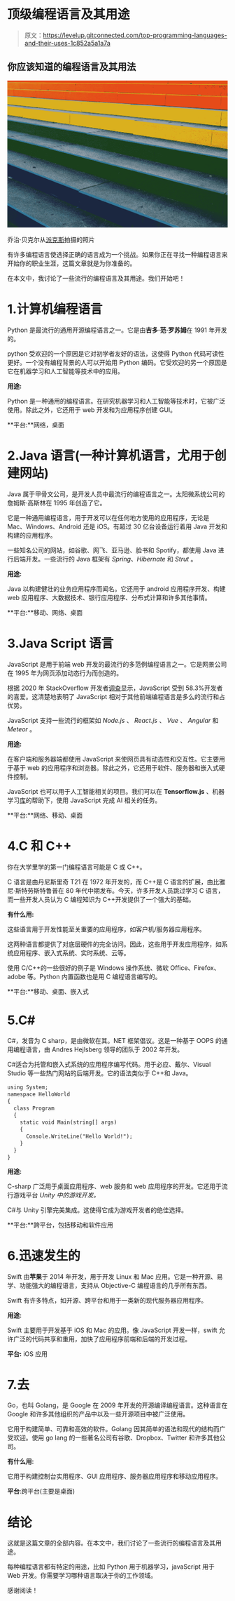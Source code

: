 # 顶级编程语言及其用途

> 原文：<https://levelup.gitconnected.com/top-programming-languages-and-their-uses-1c852a5a1a7a>

## 你应该知道的编程语言及其用法

![](img/2e6916328066a34b34ec00b5a9b646c9.png)

乔治·贝克尔从[派克斯](https://www.pexels.com/photo/assorted-color-concrete-stairs-122480/?utm_content=attributionCopyText&utm_medium=referral&utm_source=pexels)拍摄的照片

有许多编程语言使选择正确的语言成为一个挑战。如果你正在寻找一种编程语言来开始你的职业生涯，这篇文章就是为你准备的。

在本文中，我讨论了一些流行的编程语言及其用途。我们开始吧！

# 1.计算机编程语言

Python 是最流行的通用开源编程语言之一。它是由**吉多·范·罗苏姆**在 1991 年开发的。

python 受欢迎的一个原因是它对初学者友好的语法，这使得 Python 代码可读性更好。一个没有编程背景的人可以开始用 Python 编码。它受欢迎的另一个原因是它在机器学习和人工智能等技术中的应用。

**用途:**

Python 是一种通用的编程语言。在研究机器学习和人工智能等技术时，它被广泛使用。除此之外，它还用于 web 开发和为应用程序创建 GUI。

**平台:**网络，桌面

# 2.Java 语言(一种计算机语言，尤用于创建网站)

Java 属于甲骨文公司，是开发人员中最流行的编程语言之一。太阳微系统公司的詹姆斯·高斯林在 1995 年创造了它。

它是一种通用编程语言，用于开发可以在任何地方使用的应用程序，无论是 Mac、Windows、Android 还是 iOS。有超过 30 亿台设备运行着用 Java 开发和构建的应用程序。

一些知名公司的网站，如谷歌、网飞、亚马逊、脸书和 Spotify，都使用 Java 进行后端开发。一些流行的 Java 框架有 *Spring、Hibernate* 和 *Strut* 。

**用途:**

Java 以构建健壮的业务应用程序而闻名。它还用于 android 应用程序开发、构建 web 应用程序、大数据技术、银行应用程序、分布式计算和许多其他事情。

**平台:**移动、网络、桌面

# 3.Java Script 语言

JavaScript 是用于前端 web 开发的最流行的多范例编程语言之一。它是网景公司在 1995 年为网页添加动态行为而创造的。

根据 2020 年 StackOverflow 开发者[调查](https://insights.stackoverflow.com/survey/2020#technology-most-loved-dreaded-and-wanted-languages-loved)显示，JavaScript 受到 58.3%开发者的喜爱。这清楚地表明了 JavaScript 相对于其他前端编程语言是多么的流行和占优势。

JavaScript 支持一些流行的框架如 *Node.js* 、 *React.js* 、 *Vue* 、 *Angular* 和 *Meteor* 。

**用途:**

在客户端和服务器端都使用 JavaScript 来使网页具有动态性和交互性。它主要用于基于 web 的应用程序和浏览器。除此之外，它还用于软件、服务器和嵌入式硬件控制。

JavaScript 也可以用于人工智能相关的项目。我们可以在 **Tensorflow.js** 、机器学习[库](https://www.tensorflow.org/js)的帮助下，使用 JavaScript 完成 AI 相关的任务。

**平台:**网络、移动、桌面

# 4.C 和 C++

你在大学里学的第一门编程语言可能是 C 或 C++。

C 语言是由丹尼斯里奇 T21 在 1972 年开发的，而 C++是 C 语言的扩展，由比雅尼·斯特劳斯特鲁普在 80 年代中期发布。今天，许多开发人员跳过学习 C 语言，而一些开发人员认为 C 编程知识为 C++开发提供了一个强大的基础。

**有什么用:**

这些语言用于开发性能至关重要的应用程序，如客户机/服务器应用程序。

这两种语言都提供了对底层硬件的完全访问。因此，这些用于开发应用程序，如系统应用程序、嵌入式系统、实时系统、云等。

使用 C/C++的一些很好的例子是 Windows 操作系统、微软 Office、Firefox、adobe 等。Python 内置函数也是用 C 编程语言编写的。

**平台:**移动、桌面、嵌入式

# 5.C#

C#，发音为 C sharp，是由微软在其。NET 框架倡议。这是一种基于 OOPS 的通用编程语言，由 Andres Hejlsberg 领导的团队于 2002 年开发。

C#适合为托管和嵌入式系统的应用程序编写代码。用于必应、戴尔、Visual Studio 等一些热门网站的后端开发。它的语法类似于 C++和 Java。

```
using System;
namespace HelloWorld
{
  class Program
  {
    static void Main(string[] args)
    {
      Console.WriteLine("Hello World!");    
    }
  }
}
```

**用途:**

C-sharp 广泛用于桌面应用程序、web 服务和 web 应用程序的开发。它还用于流行游戏平台 *Unity 中的游戏开发。*

C#与 Unity 引擎完美集成。这使得它成为游戏开发者的绝佳选择。

**平台:**跨平台，包括移动和软件应用

# 6.迅速发生的

Swift 由**苹果**于 2014 年开发，用于开发 Linux 和 Mac 应用。它是一种开源、易学、功能强大的编程语言，支持从 Objective-C 编程语言的几乎所有东西。

Swift 有许多特点，如开源、跨平台和用于一类新的现代服务器应用程序。

**用途:**

Swift 主要用于开发基于 iOS 和 Mac 的应用。像 JavaScript 开发一样，swift 允许广泛的代码共享和重用，加快了应用程序前端和后端的开发过程。

**平台:** iOS 应用

# 7.去

Go，也叫 Golang，是 Google 在 2009 年开发的开源编译编程语言。这种语言在 Google 和许多其他组织的产品中以及一些开源项目中被广泛使用。

它用于构建简单、可靠和高效的软件。Golang 因其简单的语法和现代的结构而广受欢迎。使用 go lang 的一些著名公司有谷歌、Dropbox、Twitter 和许多其他公司。

**有什么用:**

它用于构建控制台实用程序、GUI 应用程序、服务器应用程序和移动应用程序。

**平台**:跨平台(主要是桌面)

# 结论

这就是这篇文章的全部内容。在本文中，我们讨论了一些流行的编程语言及其用途。

每种编程语言都有特定的用途，比如 Python 用于机器学习，javaScript 用于 Web 开发。你需要学习哪种语言取决于你的工作领域。

感谢阅读！